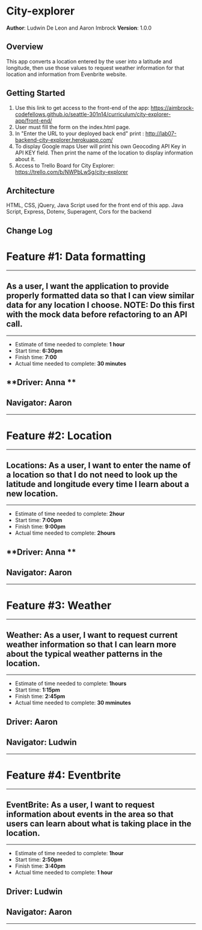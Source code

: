 
# City-explorer

**Author**: Ludwin De Leon and Aaron Imbrock
**Version**: 1.0.0

## Overview
This app converts a location entered by the user into a latitude and longitude, then use those values to request weather information for that location and information from Evenbrite website. 

## Getting Started
1. Use this link to get access to the front-end of the app: https://aimbrock-codefellows.github.io/seattle-301n14/curriculum/city-explorer-app/front-end/
2. User must fill the form on the index.html page.
3. In "Enter the URL to your deployed back end" print : http://lab07-backend-city-explorer.herokuapp.com/ 
4. To display Google maps User will print his own Geocoding API Key in API KEY field.
Then print the name of the location to display information about it.
5. Access to Trello Board for City Explorer: https://trello.com/b/NWPbLwSg/city-explorer


## Architecture
HTML, CSS, jQuery, Java Script used for the front end of this app. 
Java Script, Express, Dotenv, Superagent, Cors for the backend


## Change Log

# Feature #1: Data formatting
***
## As a user, I want the application to provide properly formatted data so that I can view similar data for any location I choose. NOTE: Do this first with the mock data before refactoring to an API call.
***
* Estimate of time needed to complete: **1 hour**
* Start time: **6:30pm**
* Finish time: **7:00**
* Actual time needed to complete: **30 minutes**

## **Driver: Anna ** 
## **Navigator: Aaron** 
***

# Feature #2: Location
***
##  Locations: As a user, I want to enter the name of a location so that I do not need to look up the latitude and longitude every time I learn about a new location.
***
* Estimate of time needed to complete: **2hour**
* Start time: **7:00pm**
* Finish time: **9:00pm**
* Actual time needed to complete: **2hours**

## **Driver: Anna ** 
## **Navigator: Aaron** 
***

# Feature #3: Weather
***
## Weather: As a user, I want to request current weather information so that I can learn more about the typical weather patterns in the location.
***
* Estimate of time needed to complete: **1hours**
* Start time: **1:15pm**
* Finish time: **2:45pm**
* Actual time needed to complete: **30 mminutes**

## **Driver: Aaron**
## **Navigator: Ludwin** 
***

# Feature #4: Eventbrite
***
## EventBrite: As a user, I want to request information about events in the area so that users can learn about what is taking place in the location.
***
* Estimate of time needed to complete: **1hour**
* Start time: **2:50pm**
* Finish time: **3:40pm**
* Actual time needed to complete: **1 hour**

## **Driver: Ludwin** 
## **Navigator: Aaron** 
***




